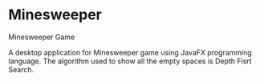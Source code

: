 # Minesweeper
Minesweeper Game

A desktop application for Minesweeper game using JavaFX programming language.
The algorithm used to show all the empty spaces is Depth Fisrt Search.
